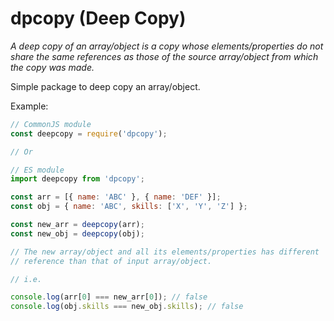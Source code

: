 # dpcopy (Deep Copy)

_A deep copy of an array/object is a copy whose elements/properties do not share the same references as those of the source array/object from which the copy was made._

Simple package to deep copy an array/object.

Example:

```js
// CommonJS module
const deepcopy = require('dpcopy');

// Or

// ES module
import deepcopy from 'dpcopy';

const arr = [{ name: 'ABC' }, { name: 'DEF' }];
const obj = { name: 'ABC', skills: ['X', 'Y', 'Z'] };

const new_arr = deepcopy(arr);
const new_obj = deepcopy(obj);

// The new array/object and all its elements/properties has different
// reference than that of input array/object.

// i.e.

console.log(arr[0] === new_arr[0]); // false
console.log(obj.skills === new_obj.skills); // false
```
